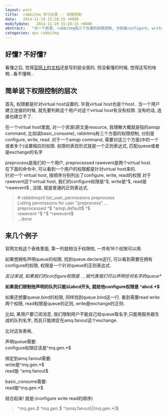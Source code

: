 ```yaml
---
layout: post
title:  rabbitmq 学习记录 -- 权限控制
date:   2014-11-19 15:28:15 +0800
modifydate:   2014-11-19 15:28:15 +0800
abstract:   "对一个资源, rabbitmq有三个方面的权限控制, 分别是configure, write, read. 对于一个amqp命令 比如basic_publish, 需要对这三个方面(中的一个或者多个)设置相应的权限. 权限的表现形式就是一个正则表达式, 匹配queue或者是exchange的名字"
categories: ops rabbitmq
---
```


## 好懂? 不好懂?

看懂之后, 觉得[官网上的文档](https://www.rabbitmq.com/access-control.html)还是写的挺全面的. 但没看懂的时候, 觉得这写的啥啊...看不懂啊..


## 简单说下权限控制的层次

首先, 权限都是针对virtual host设置的. 毕竟virtual host也是个host.. 当一个用户建立连接的时候, 就先要判断这个用户对这个virtual host有没有权限. 没有的话, 连接也建立不了.

在一个virtual host里面, 对一个资源(原文是resource, 我理解大概就是指的amqp command, 比如说basic_consume), rabbitmq有三个方面的权限控制, 分别是configure, write, read. 对于一个amqp command, 需要对这三个方面(中的一个或者多个)设置相应的权限. 权限的表现形式就是一个正则表达式, 匹配queue或者是exchange的名字

preprocess是我们的一个用户, preprocessed rawevent是两个virtual host.   
在下面的命令中, 可以看到一个用户的权限都是针对virtual host来的.  
针对一个 virtual host, 按顺序分别列出了configure, write, read的权限  <D-r>
对于rawevent这个virtual host, 我们的configure权限是^$, write是^$, read是^rawevent$  , 没错, 就是普通的正则表达式.

> \# rabbitmqctl list_user_permissions preprocess  
> Listing permissions for user "preprocess" ...  
> preprocessed    ^$      ^amq\\.default$ ^$  
> rawevent        ^$      ^$      ^rawevent$  
> ...done


## 来几个例子

官网文档这个表格里面, 第一列就相当于权限啦, 一共有16个权限可以用.

如果想拥有声明queue的权限, 找到queue.declare这行, 可以看到需要在拥有configure的权限, 权限是一个针对queue的正则表达式.

**反过来说, 如果我们的configure权限是 .* , 就代表我们可以声明任何名字的queue**

**如果我们限制他声明的队列只能以abcd开头, 就给他configure权限是 ^abcd.*$**

如果还想要queue.bind的权限, 同样找到queue.bind这一行. 看到需要read write两个权限, read权限是queue的正则, write是exchange的正则.


比如, 某用户要订阅消息, 我们限制用户不能自己给queue取名字,只能用服务器生成的队列名字, 而且只能绑定在amq.fanout这个exchange.

比对这张表格, 

声明queue需要:  
configure权限应该是^mq\.gen.*$

绑定到amq.fanout需要:  
write是^mq\.gen.*$  
read是 ^amq.fanout$  

basic_consume需要:  
read是^mq\.gen.*$  

结合起来! 就是:(configure write read的顺序)

> ^mq\.gen.*$   ^mq\.gen.*$   ^(amq.fanout)|(mq\.gen.*)$  
